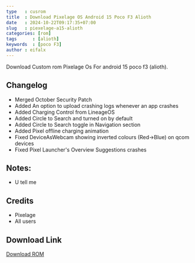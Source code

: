 ```yaml
---
type   : cusrom
title  : Download Pixelage OS Android 15 Poco F3 Alioth
date   : 2024-10-22T09:17:35+07:00
slug   : piexelage-a15-alioth
categories: [rom]
tags      : [alioth]
keywords  : [poco F3]
author : eifalx
---
```


Download Custom rom Pixelage Os For android 15 poco f3 (alioth).

## Changelog
- Merged October Security Patch
- Added An option to upload crashing logs whenever an app crashes
- Added Charging Control from LineageOS
- Added Circle to Search and turned on by default
- Added Circle to Search toggle in Navigation section
- Added Pixel offline charging animation
- Fixed DeviceAsWebcam showing inverted colours (Red->Blue) on qcom devices
- Fixed Pixel Launcher's Overview Suggestions crashes

## Notes:
- U tell me

## Credits
- Pixelage
- All users

## Download Link
[Download ROM](https://gofile.io/d/iVVQwI)

